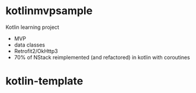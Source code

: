 # kotlinmvpsample
Kotlin learning project

- MVP
- data classes
- Retrofit2/OkHttp3
- 70% of NStack reimplemented (and refactored) in kotlin with coroutines
# kotlin-template

